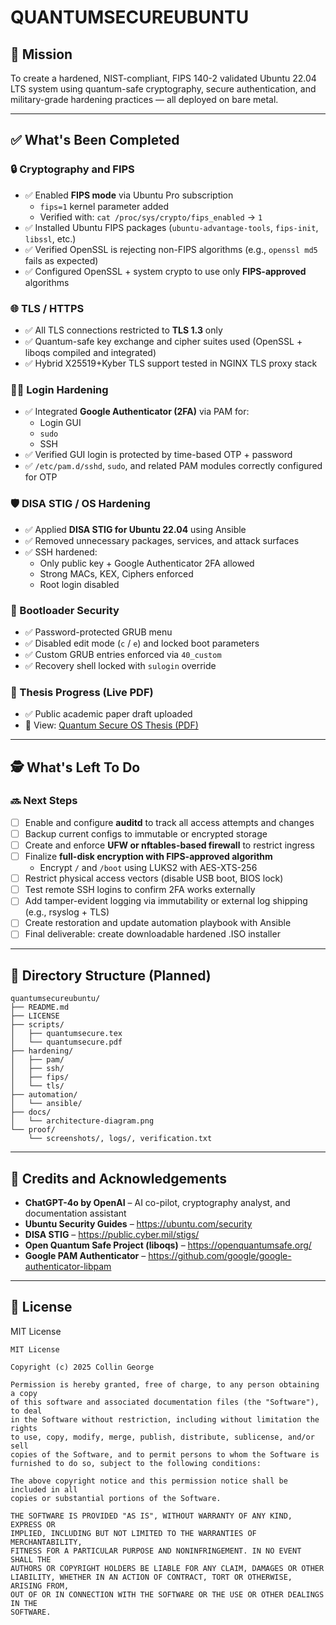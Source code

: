 # QUANTUMSECUREUBUNTU

## 🔐 Mission

To create a hardened, NIST-compliant, FIPS 140-2 validated Ubuntu 22.04 LTS system using quantum-safe cryptography, secure authentication, and military-grade hardening practices — all deployed on bare metal.

---

## ✅ What's Been Completed

### 🔒 Cryptography and FIPS

- ✅ Enabled **FIPS mode** via Ubuntu Pro subscription
  - `fips=1` kernel parameter added
  - Verified with: `cat /proc/sys/crypto/fips_enabled` → `1`
- ✅ Installed Ubuntu FIPS packages (`ubuntu-advantage-tools`, `fips-init`, `libssl`, etc.)
- ✅ Verified OpenSSL is rejecting non-FIPS algorithms (e.g., `openssl md5` fails as expected)
- ✅ Configured OpenSSL + system crypto to use only **FIPS-approved** algorithms

### 🌐 TLS / HTTPS

- ✅ All TLS connections restricted to **TLS 1.3** only
- ✅ Quantum-safe key exchange and cipher suites used (OpenSSL + liboqs compiled and integrated)
- ✅ Hybrid X25519+Kyber TLS support tested in NGINX TLS proxy stack

### 🧑‍💻 Login Hardening

- ✅ Integrated **Google Authenticator (2FA)** via PAM for:
  - Login GUI
  - `sudo`
  - SSH
- ✅ Verified GUI login is protected by time-based OTP + password
- ✅ `/etc/pam.d/sshd`, `sudo`, and related PAM modules correctly configured for OTP

### 🛡️ DISA STIG / OS Hardening

- ✅ Applied **DISA STIG for Ubuntu 22.04** using Ansible
- ✅ Removed unnecessary packages, services, and attack surfaces
- ✅ SSH hardened:
  - Only public key + Google Authenticator 2FA allowed
  - Strong MACs, KEX, Ciphers enforced
  - Root login disabled

### 🔐 Bootloader Security

- ✅ Password-protected GRUB menu
- ✅ Disabled edit mode (`c` / `e`) and locked boot parameters
- ✅ Custom GRUB entries enforced via `40_custom`
- ✅ Recovery shell locked with `sulogin` override

### 📄 Thesis Progress (Live PDF)

- ✅ Public academic paper draft uploaded
- 📄 View: [Quantum Secure OS Thesis (PDF)](https://github.com/collingeorge/QUANTUMSECUREUBUNTU/blob/docs/quantum_secure_os_thesis.pdf)

---

## 🕵️ What's Left To Do

### 🔜 Next Steps

- [ ] Enable and configure **auditd** to track all access attempts and changes
- [ ] Backup current configs to immutable or encrypted storage
- [ ] Create and enforce **UFW or nftables-based firewall** to restrict ingress
- [ ] Finalize **full-disk encryption with FIPS-approved algorithm**
  - Encrypt `/` and `/boot` using LUKS2 with AES-XTS-256
- [ ] Restrict physical access vectors (disable USB boot, BIOS lock)
- [ ] Test remote SSH logins to confirm 2FA works externally
- [ ] Add tamper-evident logging via immutability or external log shipping (e.g., rsyslog + TLS)
- [ ] Create restoration and update automation playbook with Ansible
- [ ] Final deliverable: create downloadable hardened .ISO installer

---

## 📁 Directory Structure (Planned)

```
quantumsecureubuntu/
├── README.md
├── LICENSE
├── scripts/
│   ├── quantumsecure.tex
│   └── quantumsecure.pdf
├── hardening/
│   ├── pam/
│   ├── ssh/
│   ├── fips/
│   └── tls/
├── automation/
│   └── ansible/
├── docs/
│   └── architecture-diagram.png
└── proof/
    └── screenshots/, logs/, verification.txt
```

---

## 🧠 Credits and Acknowledgements

- **ChatGPT-4o by OpenAI** – AI co-pilot, cryptography analyst, and documentation assistant
- **Ubuntu Security Guides** – https://ubuntu.com/security
- **DISA STIG** – https://public.cyber.mil/stigs/
- **Open Quantum Safe Project (liboqs)** – https://openquantumsafe.org/
- **Google PAM Authenticator** – https://github.com/google/google-authenticator-libpam

---

## 📜 License

MIT License

```
MIT License

Copyright (c) 2025 Collin George

Permission is hereby granted, free of charge, to any person obtaining a copy
of this software and associated documentation files (the "Software"), to deal
in the Software without restriction, including without limitation the rights
to use, copy, modify, merge, publish, distribute, sublicense, and/or sell
copies of the Software, and to permit persons to whom the Software is
furnished to do so, subject to the following conditions:

The above copyright notice and this permission notice shall be included in all
copies or substantial portions of the Software.

THE SOFTWARE IS PROVIDED "AS IS", WITHOUT WARRANTY OF ANY KIND, EXPRESS OR
IMPLIED, INCLUDING BUT NOT LIMITED TO THE WARRANTIES OF MERCHANTABILITY,
FITNESS FOR A PARTICULAR PURPOSE AND NONINFRINGEMENT. IN NO EVENT SHALL THE
AUTHORS OR COPYRIGHT HOLDERS BE LIABLE FOR ANY CLAIM, DAMAGES OR OTHER
LIABILITY, WHETHER IN AN ACTION OF CONTRACT, TORT OR OTHERWISE, ARISING FROM,
OUT OF OR IN CONNECTION WITH THE SOFTWARE OR THE USE OR OTHER DEALINGS IN THE
SOFTWARE.
```
